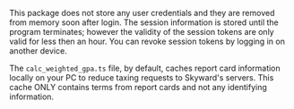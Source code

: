 This package does not store any user credentials and they are removed from memory soon after login. The session information is stored until the program terminates; however the validity of the session tokens are only valid for less then an hour. You can revoke session tokens by logging in on another device.

The `calc_weighted_gpa.ts` file, by default, caches report card information locally on your PC to reduce taxing requests to Skyward's servers. This cache ONLY contains terms from report cards and not any identifying information.